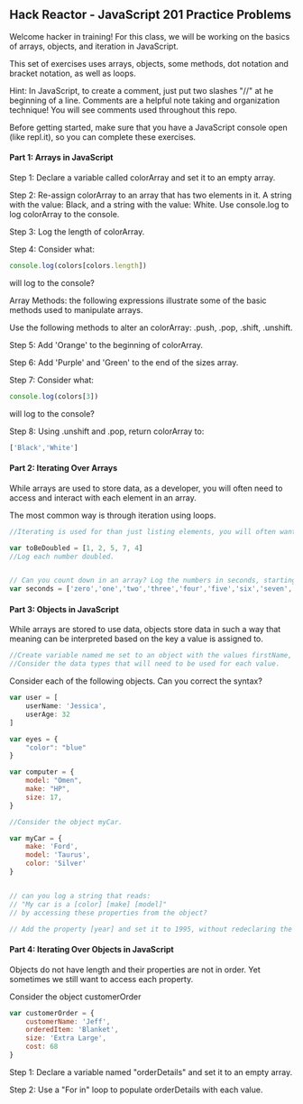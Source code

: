 ## Hack Reactor - JavaScript 201 Practice Problems

Welcome hacker in training! For this class, we will be working on the basics of arrays, objects, and iteration in JavaScript. 

This set of exercises uses arrays, objects, some methods, dot notation and bracket notation, as well as loops.

Hint: In JavaScript, to create a comment, just put two slashes "//" at he beginning of a line. Comments are a helpful note taking and organization technique! You will see comments used throughout this repo.

Before getting started, make sure that you have a JavaScript console open (like repl.it), so you can complete these exercises.
 
#### Part 1: Arrays in JavaScript 


Step 1: Declare a variable called colorArray and set it to an empty array.

Step 2: Re-assign colorArray to an array that has two elements in it. A string with the value: Black, and a string with the value: White. Use console.log to log colorArray to the console.

Step 3: Log the length of colorArray.

Step 4: Consider what: 

```JavaScript
console.log(colors[colors.length])
```
will log to the console?

Array Methods: the following expressions illustrate some of the basic methods used to manipulate arrays.

Use the following methods to alter an colorArray: .push, .pop, .shift, .unshift.

Step 5: Add 'Orange' to the beginning of colorArray.

Step 6: Add 'Purple' and 'Green' to the end of the sizes array.   

Step 7: Consider what: 

```JavaScript
console.log(colors[3])
```
will log to the console?

Step 8: Using .unshift and .pop, return colorArray to:
```JavaScript
['Black','White']
```


#### Part 2: Iterating Over Arrays

While arrays are used to store data, as a developer, you will often need to access and interact with each element in an array.

The most common way is through iteration using loops.

``` JavaScript
//Iterating is used for than just listing elements, you will often want to modify these elements. 

var toBeDoubled = [1, 2, 5, 7, 4]
//Log each number doubled.
```

```JavaScript

// Can you count down in an array? Log the numbers in seconds, starting with 10.
var seconds = ['zero','one','two','three','four','five','six','seven','eight','nine','ten']
```

#### Part 3: Objects in JavaScript

While arrays are stored to use data, objects store data in such a way that meaning can be interpreted based on the key a value is assigned to.

```JavaScript
//Create variable named me set to an object with the values firstName, lastName, and hobbies. 
//Consider the data types that will need to be used for each value.
```

Consider each of the following objects. 
Can you correct the syntax?

```JavaScript
var user = [
    userName: 'Jessica',
    userAge: 32
]
```
```JavaScript
var eyes = {
    "color": "blue"
}
```
```JavaScript
var computer = {
    model: "Omen",
    make: "HP",
    size: 17,
}
```
```JavaScript
//Consider the object myCar.  

var myCar = {
    make: 'Ford',
    model: 'Taurus',
    color: 'Silver'
}


// can you log a string that reads: 
// "My car is a [color] [make] [model]" 
// by accessing these properties from the object?

// Add the property [year] and set it to 1995, without redeclaring the object.

```

#### Part 4: Iterating Over Objects in JavaScript

Objects do not have length and their properties are not in order. Yet sometimes we still want to access each property.


Consider the object customerOrder
```JavaScript
var customerOrder = {
    customerName: 'Jeff',
    orderedItem: 'Blanket',
    size: 'Extra Large',
    cost: 68
}
```
Step 1: Declare a variable named "orderDetails" and set it to an empty array.

Step 2: Use a "For in" loop to populate orderDetails with each value.
